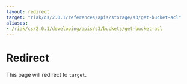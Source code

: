 ```yaml
---
layout: redirect
target: "riak/cs/2.0.1/references/apis/storage/s3/get-bucket-acl"
aliases:
- /riak/cs/2.0.1/developing/apis/s3/buckets/get-bucket-acl
---
```


# Redirect

This page will redirect to `target`.
